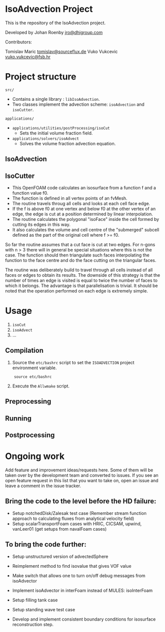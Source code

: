 # IsoAdvection Project  

This is the repository of the IsoAdvection project. 

Developed by Johan Roenby <jro@dhigroup.com>  

Contributors:  

Tomislav Maric <tomislav@sourceflux.de> 
Vuko Vukcevic <vuko.vukcevic@fsb.hr>

# Project structure 

`src/` 

* Contains a single library : `libIsoAdvection`. 
* Two classes implement the advection scheme: `isoAdvection` and `isoCutter`. 

`applications/` 

- `applications/utilities/postProcessing/isoCut` 
    - Sets the initial volume fraction field. 
- `applications/solvers/isoAdvect` 
    - Solves the volume fraction advection equation. 

## IsoAdvection 

## IsoCutter

- This OpenFOAM code calculates an isosurface from a function f and a function value f0.
- The function is defined in all vertex points of an fvMesh.
- The routine travels throug all cells and looks at each cell face edge.
- If the f is above f0 at one vertex and below f0 at the other vertex of an edge, the edge is cut at a position determined by linear interpolation.
- The routine calculates the polygonal "isoFace" inside the cell formed by cutting its edges in this way.
- It also calculates the volume and cell centre of the "submerged" subcell defined as the part of the original cell where f >= f0.

So far the routine assumes that a cut face is cut at two edges. For n-gons with n > 3 there will in general be special situations where this is not the case. The function should then triangulate such faces interpolating the function to the face centre and do the face cutting on the triangular faces.

The routine was deliberately build to travel through all cells instead of all faces or edges to obtain its results. The downside of this strategy is that the number of times an edge is visited is equal to twice the number of faces to which it belongs.  The advantage is that parallelisation is trivial. It should be noted that the operation performed on each edge is extremely simple.

# Usage  

1. `isoCut`
2. `isoAdvect`
3. ... 

## Compilation 

1. Source the `etc/bashrc` script to set the `ISOADVECTION` project environment variable. 

~~~
    source etc/bashrc
~~~

2. Execute the `Allwmake` script. 

## Preprocessing 

## Running 

## Postprocessing 

# Ongoing work 

Add feature and improvement ideas/requests here. Some of them will be taken over by the development team and converted to issues. If you see an open feature request in this list that you want to take on, open an issue and leave a comment in the issue tracker.  

## Bring the code to the level before the HD failure:

- Setup notchedDisk/Zalesak test case (Remember stream function approach to calculating fluxes from analytical velocity field)
- Setup scalarTransportFoam cases with HRIC, CICSAM, upwind, vanLeer01 (get setups from navalFoam cases)

## To bring the code further:

- Setup unstructured version of advectedSphere
- Reimplement method to find isovalue that gives VOF value
- Make switch that allows one to turn on/off debug messages from isoAdvector

- Implement isoAdvector in interFoam instead of MULES: isoInterFoam
- Setup filling tank case
- Setup standing wave test case 

- Develop and implement consistent boundary conditions for isosurface reconstruction step.
